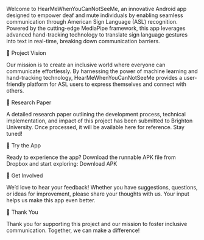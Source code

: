 Welcome to HearMeWhenYouCanNotSeeMe, an innovative Android app designed to empower deaf and mute individuals by enabling seamless communication through American Sign Language (ASL) recognition. Powered by the cutting-edge MediaPipe framework, this app leverages advanced hand-tracking technology to translate sign language gestures into text in real-time, breaking down communication barriers.

🌟 Project Vision

Our mission is to create an inclusive world where everyone can communicate effortlessly. By harnessing the power of machine learning and hand-tracking technology, HearMeWhenYouCanNotSeeMe provides a user-friendly platform for ASL users to express themselves and connect with others.

📄 Research Paper

A detailed research paper outlining the development process, technical implementation, and impact of this project has been submitted to Brighton University. Once processed, it will be available here for reference. Stay tuned!

📱 Try the App

Ready to experience the app? Download the runnable APK file from Dropbox and start exploring: Download APK

💬 Get Involved

We’d love to hear your feedback! Whether you have suggestions, questions, or ideas for improvement, please share your thoughts with us. Your input helps us make this app even better.

🙏 Thank You

Thank you for supporting this project and our mission to foster inclusive communication. Together, we can make a difference!
